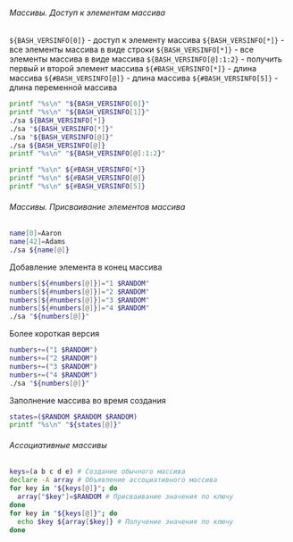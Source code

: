 ###### Массивы. Доступ к элементам массива
`${BASH_VERSINFO[0]}` - доступ к элементу массива
`${BASH_VERSINFO[*]}` - все элементы массива в виде строки
`${BASH_VERSINFO[*]}` - все элементы массива в виде массива
`${BASH_VERSINFO[@]:1:2}` - получить первый и второй элемент массива
`${#BASH_VERSINFO[*]}` - длина массива
`${#BASH_VERSINFO[@]}` - длина массива
`${#BASH_VERSINFO[5]}` - длина переменной массива

```bash
printf "%s\n" "${BASH_VERSINFO[0]}"
printf "%s\n" "${BASH_VERSINFO[1]}"
./sa ${BASH_VERSINFO[*]}
./sa "${BASH_VERSINFO[*]}"
./sa "${BASH_VERSINFO[@]}"
./sa ${BASH_VERSINFO[@]}
printf "%s\n" "${BASH_VERSINFO[@]:1:2}"

printf "%s\n" ${#BASH_VERSINFO[*]}
printf "%s\n" ${#BASH_VERSINFO[@]}
printf "%s\n" ${#BASH_VERSINFO[5]}
```

###### Массивы. Присваивание элементов массива

```bash
name[0]=Aaron
name[42]=Adams
./sa ${name[@]}
```

Добавление элемента в конец массива
```bash
numbers[${#numbers[@]}]="1 $RANDOM"
numbers[${#numbers[@]}]="2 $RANDOM"
numbers[${#numbers[@]}]="3 $RANDOM"
numbers[${#numbers[@]}]="4 $RANDOM"
./sa "${numbers[@]}"
```

Более короткая версия
```bash
numbers+=("1 $RANDOM")
numbers+=("2 $RANDOM")
numbers+=("3 $RANDOM")
numbers+=("4 $RANDOM")
./sa "${numbers[@]}"

```

Заполнение массива во время создания
```bash
states=($RANDOM $RANDOM $RANDOM)
printf "%s\n" "${states[@]}"
```

###### Ассоциативные массивы
```bash
keys=(a b c d e) # Создание обычного массива
declare -A array # Объявление ассоциативного массива
for key in "${keys[@]}"; do
  array["$key"]=$RANDOM # Присваивание значения по ключу
done
for key in "${keys[@]}"; do
  echo $key ${array[$key]} # Получение значения по ключу
done
```


